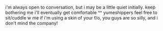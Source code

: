 i'm always open to conversation, but i may be a little quiet initially. keep bothering me i'll eventually get comfortable ^^
yumeshippers feel free to sit/cuddle w me if i'm using a skin of your f/o, you guys are so silly, and i don't mind the company!
